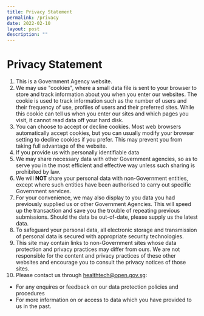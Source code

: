```yaml
---
title: Privacy Statement
permalink: /privacy
date: 2022-02-10
layout: post
description: ""
---
```

# **Privacy Statement**

1. This is a Government Agency website.
2. We may use "cookies", where a small data file is sent to your browser to store and track information about you when you enter our websites. The cookie is used to track information such as the number of users and their frequency of use, profiles of users and their preferred sites. While this cookie can tell us when you enter our sites and which pages you visit, it cannot read data off your hard disk.
3. You can choose to accept or decline cookies. Most web browsers automatically accept cookies, but you can usually modify your browser setting to decline cookies if you prefer. This may prevent you from taking full advantage of the website.
4.  If you provide us with personally identifiable data
5.  We may share necessary data with other Government agencies, so as to serve you in the most efficient and effective way unless such sharing is prohibited by law.
6.  We will **NOT** share your personal data with non-Government entities, except where such entities have been authorised to carry out specific Government services.
7.  For your convenience, we may also display to you data you had previously supplied us or other Government Agencies. This will speed up the transaction and save you the trouble of repeating previous submissions. Should the data be out-of-date, please supply us the latest data.
8.  To safeguard your personal data, all electronic storage and transmission of personal data is secured with appropriate security technologies.
9.  This site may contain links to non-Government sites whose data protection and privacy practices may differ from ours. We are not responsible for the content and privacy practices of these other websites and encourage you to consult the privacy notices of those sites.
10.  Please contact us through healthtech@open.gov.sg:
-  For any enquires or feedback on our data protection policies and procedures
-  For more information on or access to data which you have provided to us in the past.